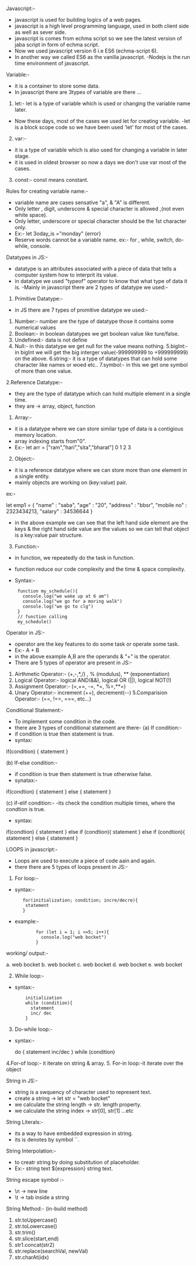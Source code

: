 Javascript:-

- javascript is used for building logics of a web pages.
- javascript is a high level programming language, used in both client side as well as sever side.
- javascript is comes from echma script  so we see the latest version of jaba script in form of echma script.
- Now we used javascript version 6 i.e ES6 (echma-script 6).
- In another way we called ES6 as the vanilla javascript.
-Nodejs is the run time environment of javascript.

Variable:-
- it is a container to store some data.
- In javascript there are 3types of variable are there ...
1. let:- 
let is a type of variable which is used or changing the variable name later.
- Now these days, most of the cases we used let for creating variable.
-let is a block scope code so we have been used 'let' for most of the cases.

2. var:-
- it is a type of variable which is also used for changing a variable in later stage.
- it is used in oldest browser so now a days we don't use var most of the cases.

3. const:- const means constant.

Rules for creating variable name:-

- variable name are cases sensative "a", & "A" is different.
- Only letter , digit, underscore & special character is allowed ,(not even white space).
- Only letter, underscore or special character should be the 1st character only.
- Ex:- let 3oday_is ="monday"  {error}
- Reserve words cannot be a variable name.
ex:- for , while, switch, do-while, console.

Datatypes in JS:-

- datatype is an attributes associated with a piece of data that tells a computer system how to interprit its value.
- in datatype we used "typeof" operator to know that what type of data it is.
-Mainly in javascript there are 2 types of datatype we used:-

1. Primitive Datatype:-

- in JS there are 7 types of promitive datatype we used:-
1. Number:- number are the type of datatype those it contains some numerical values
2. Boolean:- in boolean datatypes we get boolean value like ture/false.
3. Undefined:- data is not define
4. Null:- in this datatype we get null for the value means nothing.
5.bigInt:- in bigInt we will get the big interger value(-999999999 to +999999999) on the above.
6.string:- it is a type of datatypes that can hold some character like names or woed etc..
7.symbol:- in this we get one symbol of more than one value.

2.Reference Datatype:-

- they are the type of datatype which can hold multiple element in a single time.
- they are -> array, object, function 

1. Array:- 
- it is a datatype where we can store similar type of data is a contigious memory location.
- array indexing starts from"0".
- Ex:- let arr = ["ram","hari","sita","bharat"]
                   0       1      2      3

2. Object:-
- it is a reference datatype where we can store more than one element in a single entity.
- mainly objects are working on (key:value) pair.

ex:- 
  
   let emp1 = {
    "name" : "saba",
    "age" : "20",
    "address" : "bbsr",
    "mobile no" : 2323434213,
    "salary" : 34536644
   }

   - in the above example we can see that the left hand side element are the keys & the right hand side value are the values so we can tell that object is a key:value pair structure.

   3. Function:-
   - in function, we repeatedly do the task in function.
   - function reduce our code complexity and the time & space complexity.
   - Syntax:-
       
          function my_schedule(){
            console.log("we wake up at 6 am")
            console.log("we go for a moring walk")
            console.log("we go to clg")
          }
          // function calling
          my_schedule()


Operator in JS:-
  
  - operator are the key features to do some task or operate some task.
  - Ex:- A + B 
  - in the above example A,B are the operands & "+" is the operator.
  - There are 5 types of operator are present in JS:-

  1. Airthmetic Operator:- (+,-,*,/) , % (modulus), ** (exponentiation)
  2. Logical Operator:- logical AND(&&), logical OR (||), logical NOT(!)
  3. Assignment Operator:- (=,+=, -=, *=, %=,**=)
  4. Unary Operator:- increment (++), decrement(--)
  5.Comparision Operator:- (==, !==, ===, etc...)

  Conditional Statement:-
  - To implement some condition in the code.
  - there are 3 types of conditional statement are there-
  (a) If condition:- 
  - if condition is true then statement is true.
  - syntax:

   if(condition)
   {
   statement
   }

  (b) If-else condition:-
  - if condition is true then statement is true otherwise false.
  - synatax:-

  if(condtion)
  {
  statement
  } else {
  statement 
  }

  (c) if-elif condition:-
  -its check the condition multiple times, where the condtion is true.
  - syntax:

  if(condtion)
  {
  statement
  } else if (condtion){
  statement 
  }
  else if (condtion){
  statement 
  }
  else {
  statement 
  }


LOOPS in javascript:-

- Loops are used to execute a piece of code aain and again.
- there there are 5 types of loops present in JS:-
1. For loop:-

- syntax:-
    
         for(initialization; condition; incre/decre){
          statement
         }

- example:-

              for (let i = 1; i <=5; i++){
                console.log("web bocket")
              }

working/ output:-

a. web bocket
b. web bocket
c. web bocket
d. web bocket
e. web bocket

2. While loop:-

- syntax:-
    
          initialization
          while (condition){
            statement
            inc/ dec
          }


3. Do-while loop:-
- syntax:-

    do {
      statement
      inc/dec
    } while (condition)

4.For-of loop:-  it iterate on string & array.
5. For-in loop:-it iterate over the object

String in JS:- 

- string is a swquency of character used to represent text.
- create a string -> let str = "web bocket"
- we calculate the string length -> str. length property.
- we calculate the string index -> str[0], str[1] ...etc

String Literals:-
- its a way to have embedded expression in string.
- its is denotes by symbol ``.

String Interpolation:-

- to creatr string by doing substitution of placeholder.
- Ex:- string text ${expression} string text.

String escape symbol :-

- \n -> new line 
- \t -> tab inside a string

String Method:- (in-build method)

 1. str.toUppercase() 
 2. str.toLowercase() 
 3. str.trim()
 4. str.slice(start,end)
 5. str1.concat(str2)
 6. str.replace(searchVal, newVal)
 7. str.charAt(idx)                                                                                                               
 